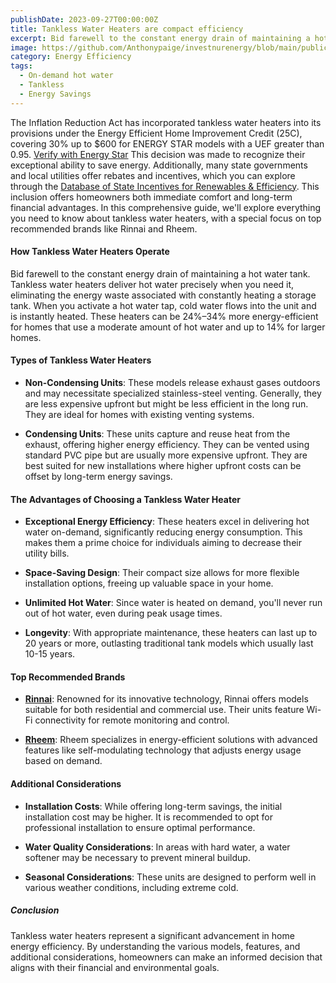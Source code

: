 ```yaml
---
publishDate: 2023-09-27T00:00:00Z
title: Tankless Water Heaters are compact efficiency
excerpt: Bid farewell to the constant energy drain of maintaining a hot water tank. Tankless water heaters deliver hot water precisely when you need it,
image: https://github.com/Anthonypaige/investnurenergy/blob/main/public/images/cover-art/WTR-3-cover-art.png?raw=true
category: Energy Efficiency
tags:
  - On-demand hot water
  - Tankless
  - Energy Savings
---
```


The Inflation Reduction Act has incorporated tankless water heaters into its provisions under the Energy Efficient Home Improvement Credit (25C), covering 30% up to $600 for ENERGY STAR models with a UEF greater than 0.95. [Verify with Energy Star](EnergyStar.gov) This decision was made to recognize their exceptional ability to save energy. Additionally, many state governments and local utilities offer rebates and incentives, which you can explore through the [Database of State Incentives for Renewables & Efficiency](DSIRE.org). This inclusion offers homeowners both immediate comfort and long-term financial advantages. In this comprehensive guide, we'll explore everything you need to know about tankless water heaters, with a special focus on top recommended brands like Rinnai and Rheem.

#### **How Tankless Water Heaters Operate**

Bid farewell to the constant energy drain of maintaining a hot water tank. Tankless water heaters deliver hot water precisely when you need it, eliminating the energy waste associated with constantly heating a storage tank. When you activate a hot water tap, cold water flows into the unit and is instantly heated. These heaters can be 24%–34% more energy-efficient for homes that use a moderate amount of hot water and up to 14% for larger homes.

#### **Types of Tankless Water Heaters**

- **Non-Condensing Units**: These models release exhaust gases outdoors and may necessitate specialized stainless-steel venting. Generally, they are less expensive upfront but might be less efficient in the long run. They are ideal for homes with existing venting systems.

- **Condensing Units**: These units capture and reuse heat from the exhaust, offering higher energy efficiency. They can be vented using standard PVC pipe but are usually more expensive upfront. They are best suited for new installations where higher upfront costs can be offset by long-term energy savings.

#### **The Advantages of Choosing a Tankless Water Heater**

- **Exceptional Energy Efficiency**: These heaters excel in delivering hot water on-demand, significantly reducing energy consumption. This makes them a prime choice for individuals aiming to decrease their utility bills.

- **Space-Saving Design**: Their compact size allows for more flexible installation options, freeing up valuable space in your home.

- **Unlimited Hot Water**: Since water is heated on demand, you'll never run out of hot water, even during peak usage times.

- **Longevity**: With appropriate maintenance, these heaters can last up to 20 years or more, outlasting traditional tank models which usually last 10-15 years.

#### **Top Recommended Brands**

- [**Rinnai**](https://www.rinnai.us/): Renowned for its innovative technology, Rinnai offers models suitable for both residential and commercial use. Their units feature Wi-Fi connectivity for remote monitoring and control.

- [**Rheem**](https://www.rheem.com/): Rheem specializes in energy-efficient solutions with advanced features like self-modulating technology that adjusts energy usage based on demand.

#### **Additional Considerations**

- **Installation Costs**: While offering long-term savings, the initial installation cost may be higher. It is recommended to opt for professional installation to ensure optimal performance.

- **Water Quality Considerations**: In areas with hard water, a water softener may be necessary to prevent mineral buildup.

- **Seasonal Considerations**: These units are designed to perform well in various weather conditions, including extreme cold.

##### **Conclusion**

Tankless water heaters represent a significant advancement in home energy efficiency. By understanding the various models, features, and additional considerations, homeowners can make an informed decision that aligns with their financial and environmental goals.
